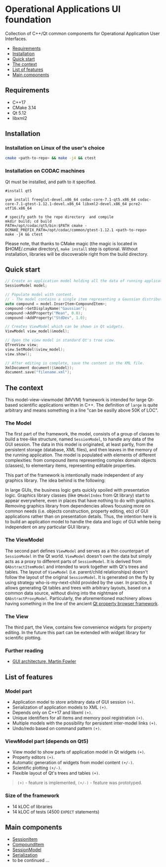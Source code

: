 # Operational Applications UI foundation <!-- omit in toc -->

Collection of C++/Qt common components for Operational Application User Interfaces.

- [Requirements](#requirements)
- [Installation](#installation)
- [Quick start](#quick-start)
- [The context](#the-context)
- [List of features](#list-of-features)
- [Main components](#main-components)

## Requirements

- C++17
- CMake 3.14
- Qt 5.12
- libxml2

## Installation

### Installation on Linux of the user's choice

```bash
cmake <path-to-repo> && make -j4 && ctest
```

### Installation on CODAC machines

Qt must be installed, and path to it specified.

```
#install qt5 

yum install freeglut-devel.x86_64 codac-core-7.1-qt5.x86_64 codac-core-7.1-gtest-1.12.1-devel.x86_64 libxml2-devel.x86_64 pcre2-utf16.x86_64

# specify path to the repo directory  and compile
mkdir build; cd build
PATH=/opt/codac/qt5/bin:$PATH cmake -DCMAKE_PREFIX_PATH=/opt/codac/common/gtest-1.12.1 <path-to-repo>
make -j4 && ctest
```

Please note, that thanks to CMake magic (the magic is located in $HOME/.cmake directory), `make install` step is optional. 
Without installation, libraries will be discoverable right from the build directory.

## Quick start

```C++
// Create an application model holding all the data of running application.
SessionModel model;

// Populate model with content.
// - The model contains a single item representing a Gaussian distribution.
auto compound = model.InserItem<CompoundItem>;
compound->SetDisplayName("Gaussian");
compound->AddProperty("Mean", 0.0);
compound->AddProperty("StdDev", 1.0);

// Creates ViewModel which can be shown in Qt widgets.
ViewModel view_model(&model);

// Open the view model in standard Qt's tree view.
QTreeView view;
view.SetModel(&view_model);
view.show();

// After editing is complete, save the content in the XML file.
XmlDocument document({&model});
document.save("filename.xml");
```

## The context

This model-view-viewmodel (MVVM) framework is intended for large Qt-based
scientific applications written in C++. The definition of `large` is quite
arbitrary and means something in a line "can be easilly above 50K of LOC".

### The Model  <!-- omit in toc -->

The first part of the framework, the model, consists of a group of classes to
build a tree-like structure, named `SessionModel`, to handle any data of the
GUI session. The data in this model is originated, at least partly, from the
persistent storage (database, XML files), and then leaves in the memory of the
running application. The model is populated with elements of different
complexities: from compound items representing complex domain objects (classes),
to elementary items, representing editable properties.

This part of the framework is intentionally made independent of any graphics
library. The idea behind is the following:

In large GUIs, the business logic gets quickly spoiled with presentation logic.
Graphics library classes (like `QModelIndex` from Qt library) start to appear
everywhere, even in places that have nothing to do with graphics. Removing
graphics library from dependencies allows focusing more on common needs (i.e.
objects construction, property editing, etc) of GUI applications rather than on
presentation details. Thus, the intention here is to build an application model
to handle the data and logic of GUI while being independent on any particular
GUI library.

### The ViewModel  <!-- omit in toc -->

The second part defines `ViewModel` and serves as a thin counterpart of
`SessionModel` in the Qt world. `ViewModel` doesn't own the data but simply acts
as a proxy to different parts of `SessionModel`. It is derived from
`QAbstractItemModel` and intended to work together with Qt's trees and tables.
The layout of `ViewModel` (i.e. parent/child relationships) doesn't follow the
layout of the original `SessionModel`. It is generated on the fly by using
strategy who-is-my-next-child provided by the user. In practice, it allows
generating Qt tables and trees with arbitrary layouts, based on a common data
source, without diving into the nightmare of `QAbstractProxyModel`.
Particularly, the aforementioned machinery allows having something in the line
of the ancient [Qt property browser framework](https://doc.qt.io/archives/qq/qq18-propertybrowser.html).

### The View  <!-- omit in toc -->

The third part, the View, contains few convenience widgets for property editing.
In the future this part can be extended with widget library for scientific plotting.

### Further reading <!-- omit in toc -->

+ [GUI architecture, Martin Fowler](https://martinfowler.com/eaaDev/uiArchs.html)

## List of features

### Model part <!-- omit in toc -->

- Application model to store arbitrary data of GUI session `(+)`.
- Serialization of application models to XML `(+)`.
- Depends only on C++17 and libxml `(+)`.
- Unique identifiers for all items and memory pool registration `(+)`.
- Multiple models with the possibility for persistent inter-model links `(+)`.
- Undo/redo based on command pattern `(+)`.

### ViewModel part (depends on Qt5) <!-- omit in toc -->

- View model to show parts of application model in Qt widgets `(+)`.
- Property editors `(+)`.
- Automatic generation of widgets from model content `(+/-)`.
- Scientific plotting `(+/-)`.
- Flexible layout of Qt's trees and tables `(+)`.

> `(+)` - feature is implemented, `(+/-)` - feature was prototyped.

### Size of the framework <!-- omit in toc -->

- 14 kLOC of libraries
- 14 kLOC of tests (4500 `EXPECT` statements)

## Main components

- [SessionItem](docs/mvvm/model/sessionitem.md)
- [CompoundItem](docs/mvvm/model/compounditem.md)
- [SessionModel](docs/mvvm/model/sessionmodel.md)
- [Serialization](docs/mvvm/model/serialization.md)
- to be continued ... 
